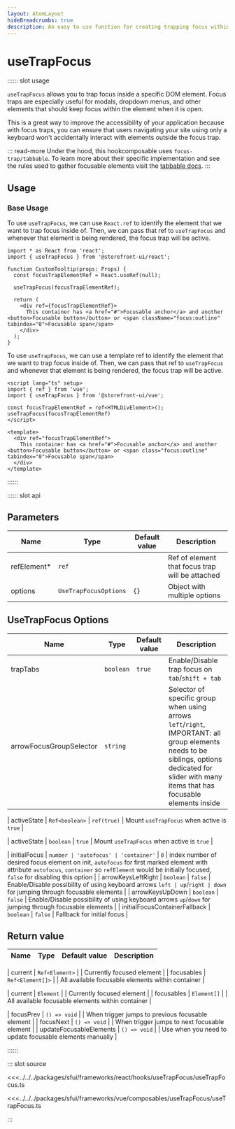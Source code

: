 ```yaml
---
layout: AtomLayout
hideBreadcrumbs: true
description: An easy to use function for creating trapping focus within an element.
---
```


# useTrapFocus

:::::: slot usage

`useTrapFocus` allows you to trap focus inside a specific DOM element. Focus traps are especially useful for modals, dropdown menus, and other elements that should keep focus within the element when it is open.

This is a great way to improve the accessibility of your application because with focus traps, you can ensure that users navigating your site using only a keyboard won't accidentally interact with elements outside the focus trap.

::: read-more
Under the hood, this <!-- react -->hook<!-- end react --><!-- vue -->composable<!-- end vue --> uses `focus-trap/tabbable`. To learn more about their specific implementation and see the rules used to gather focusable elements visit the [tabbable docs](https://github.com/focus-trap/tabbable).
:::

## Usage

### Base Usage
<!-- react -->

To use `useTrapFocus`, we can use `React.ref` to identify the element that we want to trap focus inside of. Then, we can pass that ref to `useTrapFocus` and whenever that element is being rendered, the focus trap will be active.

<SourceCode>

```tsx
import * as React from 'react';
import { useTrapFocus } from '@storefront-ui/react';

function CustomTooltip(props: Props) {
  const focusTrapElementRef = React.useRef(null);

  useTrapFocus(focusTrapElementRef);

  return (
    <div ref={focusTrapElementRef}>
      This container has <a href="#">Focusable anchor</a> and another <button>Focusable button</button> or <span className="focus:outline" tabindex="0">Focusable span</span>
    </div>
  );
}
```

</SourceCode>

<!-- end react -->
<!-- vue -->

To use `useTrapFocus`, we can use a template ref to identify the element that we want to trap focus inside of. Then, we can pass that ref to `useTrapFocus` and whenever that element is being rendered, the focus trap will be active.

<SourceCode>

```vue
<script lang="ts" setup>
import { ref } from 'vue';
import { useTrapFocus } from '@storefront-ui/vue';

const focusTrapElementRef = ref<HTMLDivElement>();
useTrapFocus(focusTrapElementRef)
</script>

<template>
  <div ref="focusTrapElementRef">
    This container has <a href="#">Focusable anchor</a> and another <button>Focusable button</button> or <span class="focus:outline" tabindex="0">Focusable span</span>
  </div>
</template>
```

</SourceCode>
<!-- end vue -->
::::::

:::::: slot api

## Parameters

| Name      | Type                  | Default value | Description |
| --------- | --------------------- | ------------- | ----------- |
| refElement\* | `ref`    |      | Ref of element that focus trap will be attached              |
| options  | `UseTrapFocusOptions` | `{}`              | Object with multiple options  |

## UseTrapFocus Options

| Name      | Type                  | Default value | Description |
| --------- | --------------------- | ------------- | ----------- |
| trapTabs  | `boolean`    | `true`     | Enable/Disable trap focus on `tab`/`shift + tab`              |
| arrowFocusGroupSelector  | `string`    |      | Selector of specific group when using arrows `left`/`right`, IMPORTANT: all group elements needs to be siblings, options dedicated for slider with many items that has focusable elements inside              |
<!-- vue -->
| activeState  | `Ref<boolean>` | `ref(true)`              | Mount `useTrapFocus` when active is `true`  |
<!-- end vue -->
<!-- react -->
| activeState  | `boolean` | `true`              | Mount `useTrapFocus` when active is `true`  |
<!-- end react -->
| initialFocus    | `number | 'autofocus' | 'container'` | `0`       | index number of desired focus element on init, `autofocus` for first marked element with attribute `autofocus`, `container` so `refElement` would be initially focused, `false` for disabling this option  |
| arrowKeysLeftRight | `boolean`    | `false`      | Enable/Disable possibility of using keyboard arrows `left | up`/`right | down` for jumping through focusable elements              |
| arrowKeysUpDown | `boolean`    | `false`      | Enable/Disable possibility of using keyboard arrows `up`/`down` for jumping through focusable elements              |
| initialFocusContainerFallback | `boolean`  | `false`     | Fallback for initial focus           |

## Return value

| Name            | Type           | Default value | Description |
| --------------- | -------------- | ------------- | ----------- |
<!-- vue -->
| current           | `Ref<Element>` |               |  Currently focused element |
| focusables           | `Ref<Element[]>` |               |  All available focusable elements within container |
<!-- end vue -->
<!-- react -->
| current           | `Element` |               |  Currently focused element |
| focusables           | `Element[]` |               |  All available focusable elements within container |
<!-- end react -->
| focusPrev           | `() => void` |               |  When trigger jumps to previous focusable element |
| focusNext           | `() => void` |               |  When trigger jumps to next focusable element |
| updateFocusableElements | `() => void` |               |  Use when you need to update focusable elements manually |

::::::

::: slot source
<SourceCode>

<!-- react -->
<<<../../../packages/sfui/frameworks/react/hooks/useTrapFocus/useTrapFocus.ts
<!-- end react -->
<!-- vue -->
<<<../../../packages/sfui/frameworks/vue/composables/useTrapFocus/useTrapFocus.ts
<!-- end vue -->

</SourceCode>
:::
